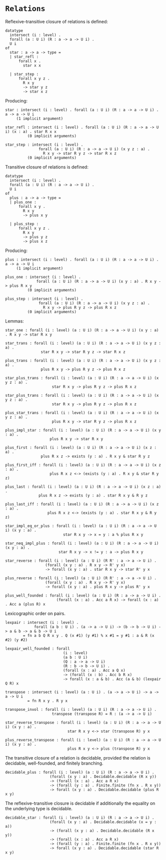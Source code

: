 # `Relations`

Reflexive-transitive closure of relations is defined:

    datatype
      intersect (i : level) .
      forall (a : U i) (R : a -> a -> U i) .
      U i
    of
      star : a -> a -> type =
      | star_refl :
          forall x .
            star x x
  
      | star_step :
          forall x y z .
            R x y
            -> star y z
            -> star x z

Producing:

    star : intersect (i : level) . forall (a : U i) (R : a -> a -> U i) . a -> a -> U i
         (1 implicit argument)

    star_refl : intersect (i : level) . forall (a : U i) (R : a -> a -> U i) (x : a) . star R x x
              (0 implicit arguments)

    star_step : intersect (i : level) .
                   forall (a : U i) (R : a -> a -> U i) (x y z : a) .
                     R x y -> star R y z -> star R x z
              (0 implicit arguments)

Transitive closure of relations is defined:

    datatype
      intersect (i : level) .
      forall (a : U i) (R : a -> a -> U i) .
      U i
    of
      plus : a -> a -> type =
      | plus_one :
          forall x y .
            R x y
            -> plus x y
  
      | plus_step :
          forall x y z .
            R x y
            -> plus y z
            -> plus x z

Producing:

    plus : intersect (i : level) . forall (a : U i) (R : a -> a -> U i) . a -> a -> U i
         (1 implicit argument)

    plus_one : intersect (i : level) .
                  forall (a : U i) (R : a -> a -> U i) (x y : a) . R x y -> plus R x y
              (0 implicit arguments)

    plus_step : intersect (i : level) .
                   forall (a : U i) (R : a -> a -> U i) (x y z : a) .
                     R x y -> plus R y z -> plus R x z
              (0 implicit arguments)

Lemmas:

    star_one : forall (i : level) (a : U i) (R : a -> a -> U i) (x y : a) . R x y -> star R x y

    star_trans : forall (i : level) (a : U i) (R : a -> a -> U i) (x y z : a) .
                    star R x y -> star R y z -> star R x z

    plus_trans : forall (i : level) (a : U i) (R : a -> a -> U i) (x y z : a) .
                    plus R x y -> plus R y z -> plus R x z

    star_plus_trans : forall (i : level) (a : U i) (R : a -> a -> U i) (x y z : a) .
                         star R x y -> plus R y z -> plus R x z

    star_plus_trans : forall (i : level) (a : U i) (R : a -> a -> U i) (x y z : a) .
                         star R x y -> plus R y z -> plus R x z

    plus_star_trans : forall (i : level) (a : U i) (R : a -> a -> U i) (x y z : a) .
                         plus R x y -> star R y z -> plus R x z

    plus_impl_star : forall (i : level) (a : U i) (R : a -> a -> U i) (x y : a) .
                        plus R x y -> star R x y

    plus_first : forall (i : level) (a : U i) (R : a -> a -> U i) (x z : a) .
                    plus R x z -> exists (y : a) . R x y & star R y z

    plus_first_iff : forall (i : level) (a : U i) (R : a -> a -> U i) (x z : a) .
                        plus R x z <-> (exists (y : a) . R x y & star R y z)

    plus_last : forall (i : level) (a : U i) (R : a -> a -> U i) (x z : a) .
                   plus R x z -> exists (y : a) . star R x y & R y z

    plus_last_iff : forall (i : level) (a : U i) (R : a -> a -> U i) (x z : a) .
                       plus R x z <-> (exists (y : a) . star R x y & R y z)

    star_impl_eq_or_plus : forall (i : level) (a : U i) (R : a -> a -> U i) (x y : a) .
                              star R x y -> x = y : a % plus R x y

    star_neq_impl_plus : forall (i : level) (a : U i) (R : a -> a -> U i) (x y : a) .
                            star R x y -> x != y : a -> plus R x y

    star_reverse : forall (i : level) (a : U i) (R R' : a -> a -> U i) .
                      (forall (x y : a) . R x y -> R' y x)
                      -> forall (x y : a) . star R x y -> star R' y x

    plus_reverse : forall (i : level) (a : U i) (R R' : a -> a -> U i) .
                      (forall (x y : a) . R x y -> R' y x)
                      -> forall (x y : a) . plus R x y -> plus R' y x

    plus_well_founded : forall (i : level) (a : U i) (R : a -> a -> U i) .
                           (forall (x : a) . Acc a R x) -> forall (x : a) . Acc a (plus R) x

Lexicographic order on pairs.

    lexpair : intersect (i : level) .
                 forall (a b : U i) . (a -> a -> U i) -> (b -> b -> U i) -> a & b -> a & b -> U i
            = fn a b Q R x y . Q (x #1) (y #1) % x #1 = y #1 : a & R (x #2) (y #2)

    lexpair_well_founded : forall
                              (i : level)
                              (a b : U i)
                              (Q : a -> a -> U i)
                              (R : b -> b -> U i) .
                              (forall (x : a) . Acc a Q x)
                              -> (forall (x : b) . Acc b R x)
                              -> forall (x : a & b) . Acc (a & b) (lexpair Q R) x

    transpose : intersect (i : level) (a : U i) . (a -> a -> U i) -> a -> a -> U i
              = fn R x y . R y x

    transpose_invol : forall (i : level) (a : U i) (R : a -> a -> U i) .
                         transpose (transpose R) = R : (a -> a -> U i)

    star_reverse_transpose : forall (i : level) (a : U i) (R : a -> a -> U i) (x y : a) .
                                star R x y <-> star (transpose R) y x

    plus_reverse_transpose : forall (i : level) (a : U i) (R : a -> a -> U i) (x y : a) .
                                plus R x y <-> plus (transpose R) y x

The transitive closure of a relation is decidable, provided the
relation is decidable, well-founded, and finitely branching.

    decidable_plus : forall (i : level) (a : U i) (R : a -> a -> U i) .
                        (forall (x y : a) . Decidable.decidable (R x y))
                        -> (forall (x : a) . Acc a R x)
                        -> (forall (y : a) . Finite.finite (fn x . R x y))
                        -> forall (x y : a) . Decidable.decidable (plus R x y)

The reflexive-transitive closure is decidable if additionally the
equality on the underlying type is decidable.

    decidable_star : forall (i : level) (a : U i) (R : a -> a -> U i) .
                        (forall (x y : a) . Decidable.decidable (x = y : a))
                        -> (forall (x y : a) . Decidable.decidable (R x y))
                        -> (forall (x : a) . Acc a R x)
                        -> (forall (y : a) . Finite.finite (fn x . R x y))
                        -> forall (x y : a) . Decidable.decidable (star R x y)

